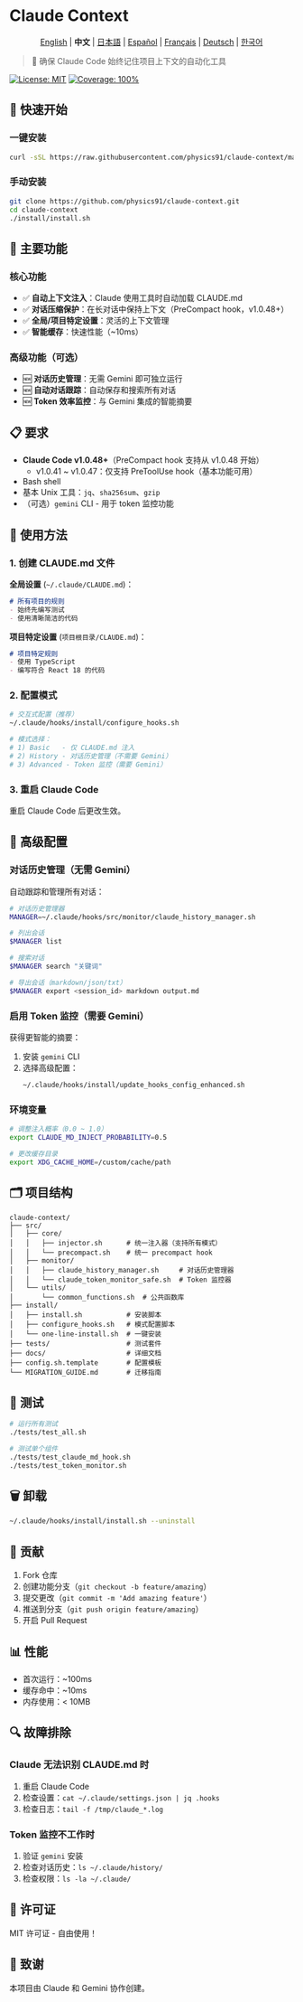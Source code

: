 # Claude Context

<div align="center">

[English](./README.en.md) | **中文** | [日本語](./README.ja.md) | [Español](./README.es.md) | [Français](./README.fr.md) | [Deutsch](./README.de.md) | [한국어](./README.md)

</div>

> 🤖 确保 Claude Code 始终记住项目上下文的自动化工具

[![License: MIT](https://img.shields.io/badge/License-MIT-yellow.svg)](https://opensource.org/licenses/MIT)
[![Coverage: 100%](https://img.shields.io/badge/Coverage-100%25-brightgreen.svg)](./tests)

## 🚀 快速开始

### 一键安装

```bash
curl -sSL https://raw.githubusercontent.com/physics91/claude-context/main/install/one-line-install.sh | bash
```

### 手动安装

```bash
git clone https://github.com/physics91/claude-context.git
cd claude-context
./install/install.sh
```

## 🎯 主要功能

### 核心功能
- ✅ **自动上下文注入**：Claude 使用工具时自动加载 CLAUDE.md
- ✅ **对话压缩保护**：在长对话中保持上下文（PreCompact hook，v1.0.48+）
- ✅ **全局/项目特定设置**：灵活的上下文管理
- ✅ **智能缓存**：快速性能（~10ms）

### 高级功能（可选）
- 🆕 **对话历史管理**：无需 Gemini 即可独立运行
- 🆕 **自动对话跟踪**：自动保存和搜索所有对话
- 🆕 **Token 效率监控**：与 Gemini 集成的智能摘要

## 📋 要求

- **Claude Code v1.0.48+**（PreCompact hook 支持从 v1.0.48 开始）
  - v1.0.41 ~ v1.0.47：仅支持 PreToolUse hook（基本功能可用）
- Bash shell
- 基本 Unix 工具：`jq`、`sha256sum`、`gzip`
- （可选）`gemini` CLI - 用于 token 监控功能

## 📖 使用方法

### 1. 创建 CLAUDE.md 文件

**全局设置** (`~/.claude/CLAUDE.md`)：
```markdown
# 所有项目的规则
- 始终先编写测试
- 使用清晰简洁的代码
```

**项目特定设置** (`项目根目录/CLAUDE.md`)：
```markdown
# 项目特定规则
- 使用 TypeScript
- 编写符合 React 18 的代码
```

### 2. 配置模式

```bash
# 交互式配置（推荐）
~/.claude/hooks/install/configure_hooks.sh

# 模式选择：
# 1) Basic   - 仅 CLAUDE.md 注入
# 2) History - 对话历史管理（不需要 Gemini）
# 3) Advanced - Token 监控（需要 Gemini）
```

### 3. 重启 Claude Code

重启 Claude Code 后更改生效。

## 🔧 高级配置

### 对话历史管理（无需 Gemini）

自动跟踪和管理所有对话：

```bash
# 对话历史管理器
MANAGER=~/.claude/hooks/src/monitor/claude_history_manager.sh

# 列出会话
$MANAGER list

# 搜索对话
$MANAGER search "关键词"

# 导出会话（markdown/json/txt）
$MANAGER export <session_id> markdown output.md
```

### 启用 Token 监控（需要 Gemini）

获得更智能的摘要：

1. 安装 `gemini` CLI
2. 选择高级配置：
   ```bash
   ~/.claude/hooks/install/update_hooks_config_enhanced.sh
   ```

### 环境变量

```bash
# 调整注入概率（0.0 ~ 1.0）
export CLAUDE_MD_INJECT_PROBABILITY=0.5

# 更改缓存目录
export XDG_CACHE_HOME=/custom/cache/path
```

## 🗂️ 项目结构

```
claude-context/
├── src/
│   ├── core/
│   │   ├── injector.sh      # 统一注入器（支持所有模式）
│   │   └── precompact.sh    # 统一 precompact hook
│   ├── monitor/
│   │   ├── claude_history_manager.sh     # 对话历史管理器
│   │   └── claude_token_monitor_safe.sh  # Token 监控器
│   └── utils/
│       └── common_functions.sh  # 公共函数库
├── install/
│   ├── install.sh           # 安装脚本
│   ├── configure_hooks.sh   # 模式配置脚本
│   └── one-line-install.sh  # 一键安装
├── tests/                   # 测试套件
├── docs/                    # 详细文档
├── config.sh.template       # 配置模板
└── MIGRATION_GUIDE.md       # 迁移指南
```

## 🧪 测试

```bash
# 运行所有测试
./tests/test_all.sh

# 测试单个组件
./tests/test_claude_md_hook.sh
./tests/test_token_monitor.sh
```

## 🗑️ 卸载

```bash
~/.claude/hooks/install/install.sh --uninstall
```

## 🤝 贡献

1. Fork 仓库
2. 创建功能分支（`git checkout -b feature/amazing`）
3. 提交更改（`git commit -m 'Add amazing feature'`）
4. 推送到分支（`git push origin feature/amazing`）
5. 开启 Pull Request

## 📊 性能

- 首次运行：~100ms
- 缓存命中：~10ms
- 内存使用：< 10MB

## 🔍 故障排除

### Claude 无法识别 CLAUDE.md 时
1. 重启 Claude Code
2. 检查设置：`cat ~/.claude/settings.json | jq .hooks`
3. 检查日志：`tail -f /tmp/claude_*.log`

### Token 监控不工作时
1. 验证 `gemini` 安装
2. 检查对话历史：`ls ~/.claude/history/`
3. 检查权限：`ls -la ~/.claude/`

## 📝 许可证

MIT 许可证 - 自由使用！

## 🙏 致谢

本项目由 Claude 和 Gemini 协作创建。